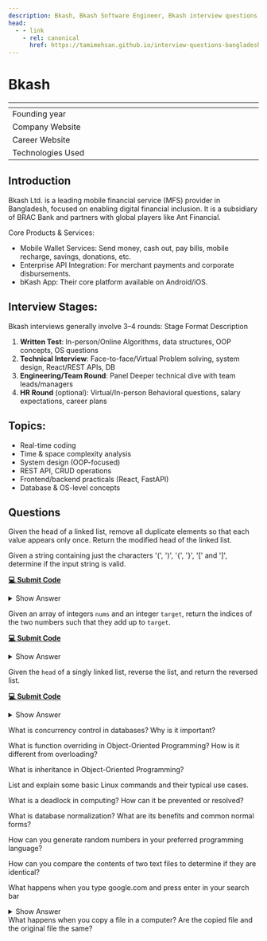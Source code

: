 ```yaml
---
description: Bkash, Bkash Software Engineer, Bkash interview questions, Bkash interview stages, Bkash interview details, Bkash interview question and answers
head:
  - - link
    - rel: canonical
      href: https://tamimehsan.github.io/interview-questions-bangladesh/companies/bkash
---
```

# Bkash

| <img width="441" height="1"> | <img width="441" height="1"> |
| :--------------------------- | :--------------------------- |
| Founding year                |                              |
| Company Website              |                              |
| Career Website               |                              |
| Technologies Used            |                              |

## Introduction
Bkash Ltd. is a leading mobile financial service (MFS) provider in Bangladesh, focused on enabling digital financial inclusion. It is a subsidiary of BRAC Bank and partners with global players like Ant Financial.

Core Products & Services:

- Mobile Wallet Services: Send money, cash out, pay bills, mobile recharge, savings, donations, etc.
- Enterprise API Integration: For merchant payments and corporate disbursements.
- bKash App: Their core platform available on Android/iOS.

## Interview Stages:

Bkash interviews generally involve 3–4 rounds:
Stage	Format	Description
1. **Written Test**:	In-person/Online	Algorithms, data structures, OOP concepts, OS questions
2. **Technical Interview**:	Face-to-face/Virtual	Problem solving, system design, React/REST APIs, DB
3. **Engineering/Team Round**:	Panel	Deeper technical dive with team leads/managers
4. **HR Round** (optional):	Virtual/In-person	Behavioral questions, salary expectations, career plans

## Topics:

- Real-time coding
- Time & space complexity analysis
- System design (OOP-focused)
- REST API, CRUD operations
- Frontend/backend practicals (React, FastAPI)
- Database & OS-level concepts

## Questions

<article>

Given the head of a linked list, remove all duplicate elements so that each value appears only once. Return the modified head of the linked list.
</article>

<article>

Given a string containing just the characters '(', ')', '{', '}', '[' and ']', determine if the input string is valid.

[**💻 Submit Code**](https://leetcode.com/problems/valid-parentheses/description/)

<details> <summary> Show Answer </summary>

```cpp
class Solution {
public:
    bool isValid(string s) {
        stack<char> st;

        for (int i = 0; i < s.length(); i++) {
            // if opening bracket, push to stack
            if (s[i] ==  '(' or s[i] == '{' or s[i] == '[') {
                st.push(s[i]);
            } else {
                // if stack is empty, then no matching opening bracket 
                if (st.empty()) {
                    return false;
                } else {
                    char tp = st.top();

                    // check for matching pairs
                    if ((s[i] == ')' and tp == '(') 
                        or (s[i] == '}' and tp == '{') 
                        or s[i] == ']' and tp == '[') {
                            st.pop();
                    }  else {
                        return false;
                    }
                }
            }
        }

        return st.empty(); // if stack is empty, all pairs matched
    }
};

```
</details>
</article>

<article>

Given an array of integers `nums` and an integer `target`, return the indices of the two numbers such that they add up to `target`.

[**💻 Submit Code**](https://leetcode.com/problems/two-sum/description/)
<details> <summary> Show Answer </summary> 

```cpp
class Solution {
public:
    vector<int> twoSum(vector<int>& nums, int target) {
        unordered_map<int, int> idx;  // stores number -> index
        idx.reserve(nums.size());     // reserve space to optimize rehashing
        
        vector<int> ans;

        for (int i = 0; i < (int)nums.size(); i++) {
            int need = target - nums[i]; // number we need to reach target

            // if the "need" is already in the map, we found the pair
            auto it = idx.find(need);
            if (it != idx.end()) {
                ans = {it->second, i}; // return indices of the pair
                break;
            }

            // otherwise, store current number with its index
            idx[nums[i]] = i;
        }

        return ans;
    }
};

```
</details>
</article>

<article>

Given the `head` of a singly linked list, reverse the list, and return the reversed list.

[**💻 Submit Code**](https://leetcode.com/problems/reverse-linked-list/description/)
<details><summary>Show Answer</summary>

::: code-group

```C++ [C++ Solution]
#include <bits/stdc++.h>
using namespace std;
struct ListNode
{
    int val;
    ListNode *next;
    ListNode() : val(0), next(nullptr) {}
    ListNode(int x) : val(x), next(nullptr) {}
    ListNode(int x, ListNode *next) : val(x), next(next) {}
};
class Solution
{
public:
    void append(ListNode *&head, int value)
    {
        ListNode *newNode = new ListNode(value);
        if (!head)
        {
            head = newNode;
            return;
        }
        ListNode *curr = head;
        while (curr->next)
        {
            curr = curr->next;
        }
        curr->next = newNode;
    }
    void traverse(ListNode *head)
    {
        ListNode *curr = head;
        while (curr)
        {
            cout << curr->val << " ";
            curr = curr->next;
        }
        cout << endl;
    }
    ListNode *reverseList(ListNode *head)
    {
        ListNode *curr = head;
        ListNode *prev = nullptr;

        while (curr)
        {
            ListNode *temp = curr->next;
            curr->next = prev;
            prev = curr;
            curr = temp;
        }
        return prev;
    }
};
int main()
{
    Solution solution;
    ListNode *head = nullptr;

    int n;
    cin >> n;

    for (int i = 0; i < n; i++)
    {
        int value;
        cin >> value;
        solution.append(head, value);
    }

    cout << "Original list: ";
    solution.traverse(head);

    head = solution.reverseList(head);
    cout << "Reversed list: ";
    solution.traverse(head);

    return 0;
}
```

:::

</details>
</article>

<article>

What is concurrency control in databases? Why is it important?
</article>

<article>

What is function overriding in Object-Oriented Programming? How is it different from overloading?
</article>

<article>

What is inheritance in Object-Oriented Programming?
</article>

<article>

List and explain some basic Linux commands and their typical use cases.
</article>

<article>

What is a deadlock in computing? How can it be prevented or resolved?
</article>

<article>

What is database normalization? What are its benefits and common normal forms?
</article>

<article>

How can you generate random numbers in your preferred programming language?
</article>

<article>

How can you compare the contents of two text files to determine if they are identical?
</article>

<article>

What happens when you type google.com and press enter in your search bar
<details><summary>Show Answer</summary>

This is a very important question and aims to check the knowledge of networking. A very thorough explanation of this question is answered here in [What Happens When](https://github.com/alex/what-happens-when)

</details>
</article>

<article>
What happens when you copy a file in a computer? Are the copied file and the original file the same?
</article>

